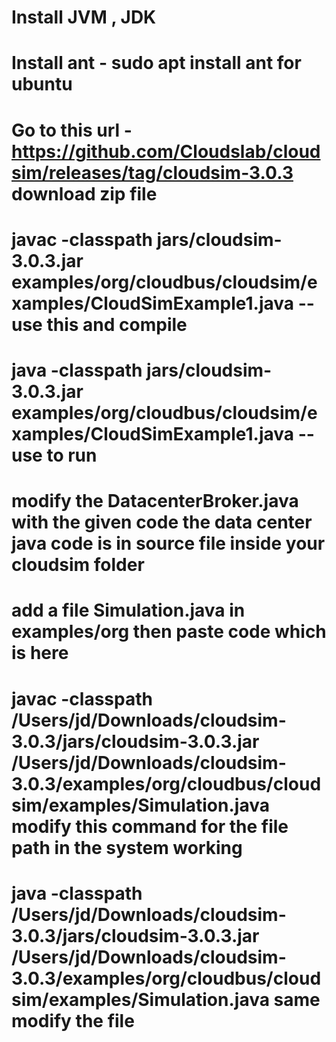 # Install JVM , JDK 
# Install ant - sudo apt install ant for ubuntu
# Go to this url - https://github.com/Cloudslab/cloudsim/releases/tag/cloudsim-3.0.3 download zip file
# javac -classpath jars/cloudsim-3.0.3.jar examples/org/cloudbus/cloudsim/examples/CloudSimExample1.java  -- use this and compile 
# java -classpath jars/cloudsim-3.0.3.jar examples/org/cloudbus/cloudsim/examples/CloudSimExample1.java  -- use to run 

# modify the DatacenterBroker.java with the given code the data center java code is in source file inside your cloudsim folder 
# add a file Simulation.java in examples/org   then paste code which is here 

# javac -classpath /Users/jd/Downloads/cloudsim-3.0.3/jars/cloudsim-3.0.3.jar /Users/jd/Downloads/cloudsim-3.0.3/examples/org/cloudbus/cloudsim/examples/Simulation.java modify this command for the file path in the system working
# java -classpath /Users/jd/Downloads/cloudsim-3.0.3/jars/cloudsim-3.0.3.jar /Users/jd/Downloads/cloudsim-3.0.3/examples/org/cloudbus/cloudsim/examples/Simulation.java same modify the file 

